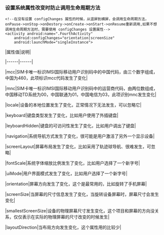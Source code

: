 ### 设置系统属性改变时防止调用生命周期方法

```
<!--在没有设置 configChanges 属性的时候，从竖屏到横屏，会调用生命周期方法，onPause->onStop->onDestory->onCreate->onStart->onResume重新调用,如果不想调用生命周期方法时，需要使用 configChanges 设置属性-->
<activity android:name=".FourthActivity"
    android:configChanges="orientation|screenSize"
    android:launchMode="singleInstance">
```

|属性值|说明|

|------|------|

|mcc|SIM卡唯一标识IMSI国际移动用户识别码中的中国代码，由三个数字组成，中国为460，此项标识mcc代码发生了变化|

|mnc|SIM卡唯一标识IMSI国际移动用户识别码中的运营商代码，由两位数组成，中国移动TD系统为00，中国联通为01，中国电信为03，此项识别mnc发生变化|

|locale|设备的本地位置发生了变化，正常情况下无法发生，可以忽略它|

|keyboard|键盘类型发生了变化，比如用户使用了外插键盘|

|leyboardHidden|键盘的可访问性发生了变化，比如用户调出了键盘|

|navigation|系统导航方式发生了变化，很可能是用户激活了另外一个显示设备|

|screenLayout|屏幕布局发生了变化，比如采用了轨迹球导航、很难发生，可忽略|

|fontScale|系统字体缩放比例发生了变化，比如用户选择了一个新字号|

|uiMode|用户界面模式发生了变化，比如用户选择了一个新字号|

|orientation|屏幕方向发生了变化，这个是最常用的，比如旋转了手机屏幕|

|screenSize|当屏幕的尺寸信息发生了变化，当旋转设备屏幕时，屏幕尺寸会发生变化|

|smallestScreenSize|设备的物理屏幕尺寸发生变化，这个项目和屏幕的方向没关系，仅仅表示在实际的物理屏幕的尺寸改变的时候发生|

|layoutDirection|当布局方向发生变化，这个属性用的比较少|



